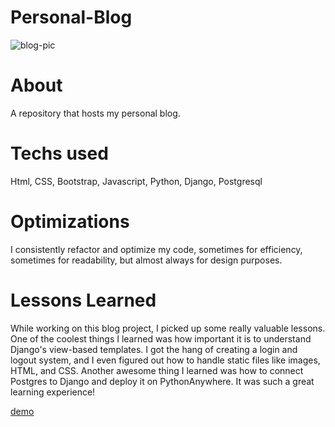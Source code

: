 # Personal-Blog
![blog-pic](https://github.com/Marco0201/Personal-Blog/assets/94779649/da958397-7c8e-4df1-87c8-86c58c24a4d2)
# About
A repository that hosts my personal blog.
# Techs used
Html, CSS, Bootstrap, Javascript, Python, Django, Postgresql
# Optimizations
I consistently refactor and optimize my code, sometimes for efficiency, sometimes for readability, but almost always for design purposes.
# Lessons Learned
While working on this blog project, I picked up some really valuable lessons. One of the coolest things I learned was how important it is to understand Django's view-based templates. I got the hang of creating a login and logout system, and I even figured out how to handle static files like images, HTML, and CSS. Another awesome thing I learned was how to connect Postgres to Django and deploy it on PythonAnywhere. It was such a great learning experience!

[demo](https://marco020.pythonanywhere.com/)
